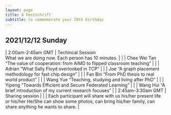 ```yaml
---
layout: page
title: A Festschrift
subtitle: to commemorate your 70th birthday
---
```


<h2>2021/12/12 Sunday</h2>

| 2:00am-2:45am GMT | Techincal Session <br/> What we are doing now. Each person has 10 minutes. |
| | Chee Wei Tan  “The value of cooperation: from AIMD to flipped classroom teaching” |
| | Adrian “What Sally Floyd overlooked in TCP” |
| | Joe “A graph placement methodology for fast chip design” |
| | Fan Bin “From PhD thesis to real world product” |
| | Wang Yue “Teaching, studying and living after PhD” |
| | Yipeng “Towards Efficient and Secure Federated Learning” |
| | Wang Hui “A brief introduction of my current research focuses” |
| 2:45am-3:30am GMT | Sharing session |
| | Each participant will share with us his/her present life or his/her He/She can show some photos, can bring his/her family, can share anything he wants to share. |

